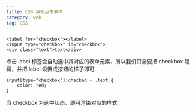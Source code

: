 ```yaml
---
title: CSS 模拟点击事件
category: web
tag: CSS
---
```


```
<label for="checkbox"></label>
<input type="checkbox" id="checkbox">
<div class="text">text</div>
```

点击 label 标签会自动选中其对应的表单元素，所以我们只需要把 checkbox 隐藏，并把 label 设置成按钮的样子即可

```
input[type="checkbox"]:checked + .text {
    color: red;
}
```

当 checkbox 为选中状态，即可渲染对应的样式